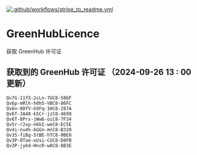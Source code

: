 [![.github/workflows/stripe_to_readme.yml](https://github.com/zjx-kimi/GreenHubLicence/actions/workflows/stripe_to_readme.yml/badge.svg)](https://github.com/zjx-kimi/GreenHubLicence/actions/workflows/stripe_to_readme.yml)
# GreenHubLicence
获取 GreenHub 许可证
## 获取到的 GreenHub 许可证 （2024-09-26 13 : 00 更新）
```
Qv7G-11fX-2cLn-7UC8-586F
Qv6p-mRlh-h0h5-VBC8-86FC
Qv6n-0DfV-G9Fq-1HC8-287A
Qv6T-3A48-k5Cr-jzC8-4699
Qv6T-8Prs-jWw6-oiC8-7F34
Qv5r-r2xp-n6kI-weC8-EC5E
Qv4i-nu4h-6GGn-mnC8-B320
Qv3S-fiBg-5tBE-hTC8-0BE0
Qv3P-0Tae-oUsi-CUC8-D8FB
Qv3P-jykd-HncR-w0C8-8B3E
```
